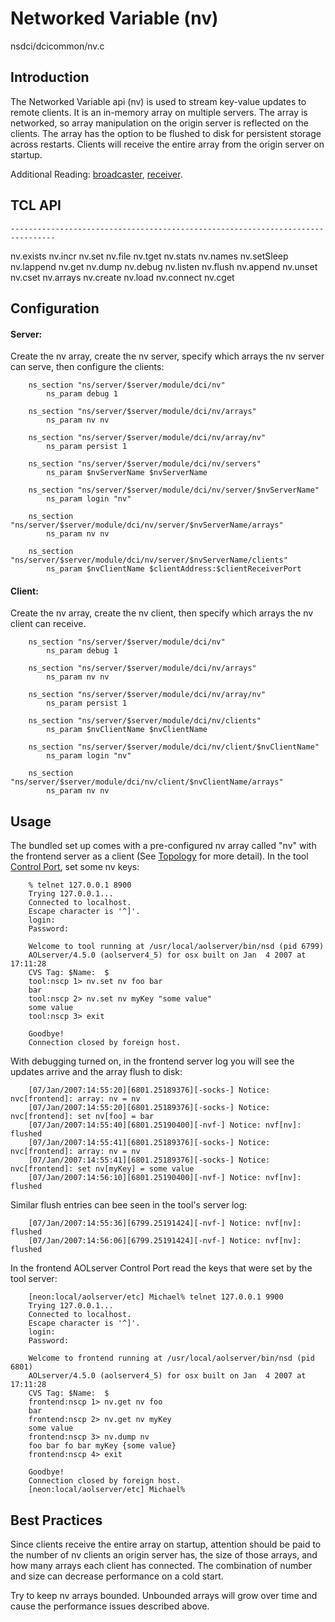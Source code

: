 # Networked Variable (nv) #
nsdci/dcicommon/nv.c

## Introduction ##
The Networked Variable api (nv) is used to stream key-value updates to remote clients. It is an in-memory array on multiple servers.  The array is networked, so array manipulation on the origin server is reflected on the clients. The array has the option to be flushed to disk for persistent storage across restarts.  Clients will receive the entire array from the origin server on startup.

Additional Reading: [broadcaster](broadcaster.md), [receiver](receiver.md).

## TCL API ##
```
--------------------------------------------------------------------------------
```
nv.exists nv.incr nv.set nv.file nv.tget nv.stats nv.names nv.setSleep nv.lappend nv.get nv.dump nv.debug nv.listen nv.flush nv.append nv.unset nv.cset nv.arrays nv.create nv.load nv.connect nv.cget

## Configuration ##
#### Server: ####
Create the nv array, create the nv server, specify which arrays the nv server can serve, then configure the clients:
```
    ns_section "ns/server/$server/module/dci/nv"
        ns_param debug 1

    ns_section "ns/server/$server/module/dci/nv/arrays"
        ns_param nv nv

    ns_section "ns/server/$server/module/dci/nv/array/nv"
        ns_param persist 1

    ns_section "ns/server/$server/module/dci/nv/servers"
        ns_param $nvServerName $nvServerName

    ns_section "ns/server/$server/module/dci/nv/server/$nvServerName"
        ns_param login "nv"

    ns_section "ns/server/$server/module/dci/nv/server/$nvServerName/arrays" 
        ns_param nv nv

    ns_section "ns/server/$server/module/dci/nv/server/$nvServerName/clients"
        ns_param $nvClientName $clientAddress:$clientReceiverPort
```

#### Client: ####
Create the nv array, create the nv client, then specify which arrays the nv client can receive.
```
    ns_section "ns/server/$server/module/dci/nv"
        ns_param debug 1

    ns_section "ns/server/$server/module/dci/nv/arrays"
        ns_param nv nv

    ns_section "ns/server/$server/module/dci/nv/array/nv"
        ns_param persist 1

    ns_section "ns/server/$server/module/dci/nv/clients"
        ns_param $nvClientName $nvClientName

    ns_section "ns/server/$server/module/dci/nv/client/$nvClientName"
        ns_param login "nv"

    ns_section "ns/server/$server/module/dci/nv/client/$nvClientName/arrays"
        ns_param nv nv
```
## Usage ##
The bundled set up comes with a pre-configured nv array called "nv" with the frontend server as a client (See [Topology](Topology.md) for more detail). In the tool [Control Port](http://code.google.com/p/aolserver/wiki/nscp), set some nv keys:
```
    % telnet 127.0.0.1 8900
    Trying 127.0.0.1...
    Connected to localhost.
    Escape character is '^]'.
    login:
    Password:

    Welcome to tool running at /usr/local/aolserver/bin/nsd (pid 6799)
    AOLserver/4.5.0 (aolserver4_5) for osx built on Jan  4 2007 at 17:11:28
    CVS Tag: $Name:  $
    tool:nscp 1> nv.set nv foo bar
    bar
    tool:nscp 2> nv.set nv myKey "some value"
    some value
    tool:nscp 3> exit

    Goodbye!
    Connection closed by foreign host.
```

With debugging turned on, in the frontend server log you will see the updates arrive and the array flush to disk:

```
    [07/Jan/2007:14:55:20][6801.25189376][-socks-] Notice: nvc[frontend]: array: nv = nv
    [07/Jan/2007:14:55:20][6801.25189376][-socks-] Notice: nvc[frontend]: set nv[foo] = bar
    [07/Jan/2007:14:55:40][6801.25190400][-nvf-] Notice: nvf[nv]: flushed
    [07/Jan/2007:14:55:41][6801.25189376][-socks-] Notice: nvc[frontend]: array: nv = nv
    [07/Jan/2007:14:55:41][6801.25189376][-socks-] Notice: nvc[frontend]: set nv[myKey] = some value
    [07/Jan/2007:14:56:10][6801.25190400][-nvf-] Notice: nvf[nv]: flushed
```

Similar flush entries can bee seen in the tool's server log:

```
    [07/Jan/2007:14:55:36][6799.25191424][-nvf-] Notice: nvf[nv]: flushed
    [07/Jan/2007:14:56:06][6799.25191424][-nvf-] Notice: nvf[nv]: flushed
```

In the frontend AOLserver Control Port read the keys that were set by the tool server:

```
    [neon:local/aolserver/etc] Michael% telnet 127.0.0.1 9900
    Trying 127.0.0.1...
    Connected to localhost.
    Escape character is '^]'.
    login:
    Password:

    Welcome to frontend running at /usr/local/aolserver/bin/nsd (pid 6801)
    AOLserver/4.5.0 (aolserver4_5) for osx built on Jan  4 2007 at 17:11:28
    CVS Tag: $Name:  $
    frontend:nscp 1> nv.get nv foo
    bar
    frontend:nscp 2> nv.get nv myKey
    some value
    frontend:nscp 3> nv.dump nv
    foo bar fo bar myKey {some value}
    frontend:nscp 4> exit

    Goodbye!
    Connection closed by foreign host.
    [neon:local/aolserver/etc] Michael%
```

## Best Practices ##
Since clients receive the entire array on startup, attention should be paid to the number of nv clients an origin server has, the size of those arrays, and how many arrays each client has connected.  The combination of number and size can decrease performance on a cold start.

Try to keep nv arrays bounded. Unbounded arrays will grow over time and cause the performance issues described above.